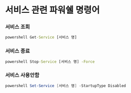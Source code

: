 # 서비스 관련 파워쉘 명령어


### 서비스 조회

```cmd
powershell Get-Service [서비스 명]
```

### 서비스 종료

```cmd
powershell Stop-Service [서비스 명] -Force
```

### 서비스 사용안함

```powershell
powershell Set-Service [서비스 명] -StartupType Disabled
```

